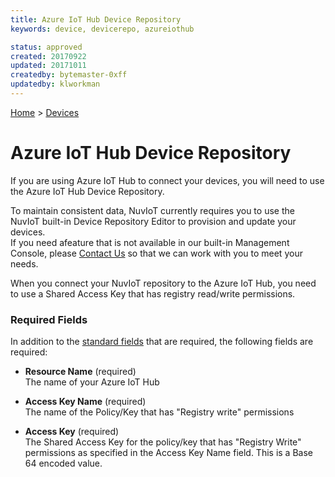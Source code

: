 ```yaml
---
title: Azure IoT Hub Device Repository
keywords: device, devicerepo, azureiothub

status: approved
created: 20170922
updated: 20171011
createdby: bytemaster-0xff
updatedby: klworkman
---
```

[Home](../Index.md) > [Devices](Index.md)

# Azure IoT Hub Device Repository

If you are using Azure IoT Hub to connect your devices, you will need to use the Azure IoT Hub Device Repository.

To maintain consistent data, NuvIoT currently requires you to use the NuvIoT built-in Device Repository Editor to provision and update your devices.  
If you need afeature that is not available in our built-in Management Console, please [Contact Us](http://support.nuviot.com) so that we can work with you to meet your needs.

When you connect your NuvIoT repository to the Azure IoT Hub, you need to use a Shared Access Key that has registry read/write permissions.

### Required Fields

In addition to the [standard fields](../Topics/StandardFields.md) that are required, the following fields are required:

* **Resource Name** (required)    
The name of your Azure IoT Hub

* **Access Key Name** (required)  
The name of the Policy/Key that has "Registry write" permissions

* **Access Key** (required)     
The Shared Access Key for the policy/key that has "Registry Write" permissions as specified in the Access Key Name field.  This is a Base 64 encoded value.
